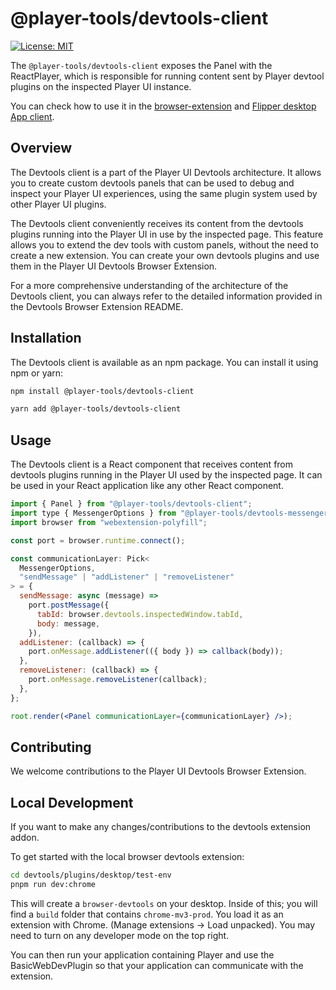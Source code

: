 # @player-tools/devtools-client

[![License: MIT](https://img.shields.io/badge/License-MIT-blue.svg)](./LICENSE)

The `@player-tools/devtools-client` exposes the Panel with the ReactPlayer, which is responsible for running content sent by Player devtool plugins on the inspected Player UI instance.

You can check how to use it in the [browser-extension](https://github.com/player-ui/browser-devtools) and [Flipper desktop App client](https://github.com/player-ui/tools/tree/main/devtools/plugins/mobile/flipper-desktop-client).

## Overview

The Devtools client is a part of the Player UI Devtools architecture. It allows you to create custom devtools panels that can be used to debug and inspect your Player UI experiences, using the same plugin system used by other Player UI plugins.

The Devtools client conveniently receives its content from the devtools plugins running into the Player UI in use by the inspected page. This feature allows you to extend the dev tools with custom panels, without the need to create a new extension. You can create your own devtools plugins and use them in the Player UI Devtools Browser Extension.

For a more comprehensive understanding of the architecture of the Devtools client, you can always refer to the detailed information provided in the Devtools Browser Extension README.

## Installation

The Devtools client is available as an npm package. You can install it using npm or yarn:

```bash
npm install @player-tools/devtools-client
```

```bash
yarn add @player-tools/devtools-client
```

## Usage

The Devtools client is a React component that receives content from devtools plugins running in the Player UI used by the inspected page. It can be used in your React application like any other React component.

```jsx
import { Panel } from "@player-tools/devtools-client";
import type { MessengerOptions } from "@player-tools/devtools-messenger";
import browser from "webextension-polyfill";

const port = browser.runtime.connect();

const communicationLayer: Pick<
  MessengerOptions,
  "sendMessage" | "addListener" | "removeListener"
> = {
  sendMessage: async (message) =>
    port.postMessage({
      tabId: browser.devtools.inspectedWindow.tabId,
      body: message,
    }),
  addListener: (callback) => {
    port.onMessage.addListener(({ body }) => callback(body));
  },
  removeListener: (callback) => {
    port.onMessage.removeListener(callback);
  },
};

root.render(<Panel communicationLayer={communicationLayer} />);
```

## Contributing

We welcome contributions to the Player UI Devtools Browser Extension.

## Local Development
If you want to make any changes/contributions to the devtools extension addon. 

To get started with the local browser devtools extension:

```bash
cd devtools/plugins/desktop/test-env
pnpm run dev:chrome
```

This will create a `browser-devtools` on your desktop. Inside of this; you will find a `build` folder that contains `chrome-mv3-prod`. You load it as an extension with Chrome. (Manage extensions -> Load unpacked). You may need to turn on any developer mode on the top right.

You can then run your application containing Player and use the BasicWebDevPlugin so that your application can communicate with the extension.
